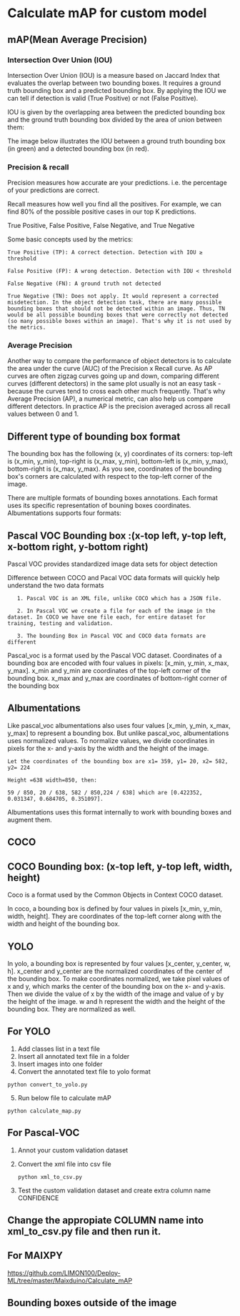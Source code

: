 # Calculate mAP for custom model

## mAP(Mean Average Precision)

### Intersection Over Union (IOU)

Intersection Over Union (IOU) is a measure based on Jaccard Index that evaluates the overlap between two bounding boxes. It requires a ground truth bounding box and a predicted bounding box. By applying the IOU we can tell if detection is valid (True Positive) or not (False Positive).

IOU is given by the overlapping area between the predicted bounding box and the ground truth bounding box divided by the area of union between them:  

 

The image below illustrates the IOU between a ground truth bounding box (in green) and a detected bounding box (in red).


### Precision & recall

Precision measures how accurate are your predictions. i.e. the percentage of your predictions are correct.

Recall measures how well you find all the positives. For example, we can find 80% of the possible positive cases in our top K predictions.

True Positive, False Positive, False Negative, and True Negative

Some basic concepts used by the metrics:

    True Positive (TP): A correct detection. Detection with IOU ≥ threshold

    False Positive (FP): A wrong detection. Detection with IOU < threshold

    False Negative (FN): A ground truth not detected

    True Negative (TN): Does not apply. It would represent a corrected misdetection. In the object detection task, there are many possible bounding boxes that should not be detected within an image. Thus, TN would be all possible bounding boxes that were correctly not detected (so many possible boxes within an image). That's why it is not used by the metrics.
    
    
### Average Precision

Another way to compare the performance of object detectors is to calculate the area under the curve (AUC) of the Precision x Recall curve. As AP curves are often zigzag curves going up and down, comparing different curves (different detectors) in the same plot usually is not an easy task - because the curves tend to cross each other much frequently. That's why Average Precision (AP), a numerical metric, can also help us compare different detectors. In practice AP is the precision averaged across all recall values between 0 and 1.

## Different type of bounding box format

The bounding box has the following (x, y) coordinates of its corners: top-left is (x_min, y_min), top-right is (x_max, y_min), bottom-left is (x_min, y_max), bottom-right is (x_max, y_max). As you see, coordinates of the bounding box's corners are calculated with respect to the top-left corner of the image.

There are multiple formats of bounding boxes annotations. Each format uses its specific representation of bouning boxes coordinates. Albumentations supports four formats:  


## Pascal VOC Bounding box :(x-top left, y-top left, x-bottom right, y-bottom right)

Pascal VOC provides standardized image data sets for object detection

Difference between COCO and Pacal VOC data formats will quickly help understand the two data formats

       1. Pascal VOC is an XML file, unlike COCO which has a JSON file.

       2. In Pascal VOC we create a file for each of the image in the dataset. In COCO we have one file each, for entire dataset for training, testing and validation.

       3. The bounding Box in Pascal VOC and COCO data formats are different

Pascal_voc is a format used by the Pascal VOC dataset. Coordinates of a bounding box are encoded with four values in pixels: [x_min, y_min, x_max, y_max]. x_min and y_min are coordinates of the top-left corner of the bounding box. x_max and y_max are coordinates of bottom-right corner of the bounding box


## Albumentations

Like pascal_voc albumentations also uses four values [x_min, y_min, x_max, y_max] to represent a bounding box. But unlike pascal_voc, albumentations uses normalized values. To normalize values, we divide coordinates in pixels for the x- and y-axis by the width and the height of the image.

    Let the coordinates of the bounding box are x1= 359, y1= 20, x2= 582, y2= 224 

    Height =638 width=850, then:

    59 / 850, 20 / 638, 582 / 850,224 / 638] which are [0.422352, 0.031347, 0.684705, 0.351097].

Albumentations uses this format internally to work with bounding boxes and augment them.

## COCO

## COCO Bounding box: (x-top left, y-top left, width, height)

Coco is a format used by the Common Objects in Context COCO dataset.

In coco, a bounding box is defined by four values in pixels [x_min, y_min, width, height]. They are coordinates of the top-left corner along with the width and height of the bounding box.


## YOLO

In yolo, a bounding box is represented by four values [x_center, y_center, w, h]. x_center and y_center are the normalized coordinates of the center of the bounding box. To make coordinates normalized, we take pixel values of x and y, which marks the center of the bounding box on the x- and y-axis. Then we divide the value of x by the width of the image and value of y by the height of the image. w and h represent the width and the height of the bounding box. They are normalized as well.


## For YOLO
       
   1. Add classes list in a text file
   2. Insert all annotated text file in a folder
   3. Insert images into one folder
   4. Convert the annotated text file to yolo format
           
    python convert_to_yolo.py
    
   5. Run below file to calculate mAP
     
    python calculate_map.py

## For Pascal-VOC
1. Annot your custom validation dataset
2. Convert the xml file into csv file

       python xml_to_csv.py
    
4. Test the custom validation dataset and create extra column name CONFIDENCE


## Change the appropiate COLUMN name into xml_to_csv.py file and then run it.

## For MAIXPY

https://github.com/LIMON100/Deploy-ML/tree/master/Maixduino/Calculate_mAP



## Bounding boxes outside of the image

